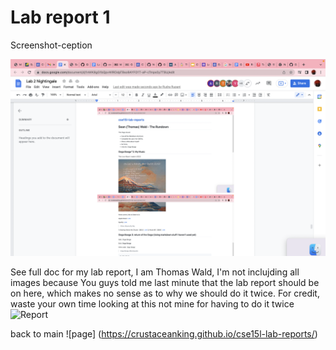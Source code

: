 
# Lab report 1

Screenshot-ception

![Image](FinalScreenShotLab2.png)

See full doc for my lab report, I am Thomas Wald, I'm not inclujding all images because You guys told me last minute that the lab report should be on here, which makes no sense as to why we should do it twice. For credit, waste your own time looking at this not mine for having to do it twice
![Report](https://docs.google.com/document/d/1maPccOF-x_HTyRHrmMAQTRCy1AYFtRyybYUjuDtrG8E/edit)

back to main 
![page] (https://crustaceanking.github.io/cse15l-lab-reports/)
